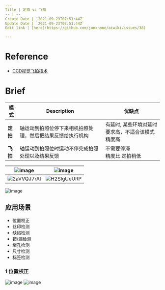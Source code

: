 ```yaml
---
Title | 定拍 vs 飞拍
-- | --
Create Date | `2021-09-23T07:51:44Z`
Update Date | `2021-09-23T07:51:44Z`
Edit link | [here](https://github.com/junxnone/aiwiki/issues/38)

---
```

# Reference
- [CCD视觉飞拍技术](http://www.julivision.com/news/436.html)

# Brief

模式 | Description | 优缺点
-- | -- | --
**定拍** | 轴运动到拍照位停下来相机拍照处理，然后把结果反馈给执行机构 | 有延时, 某些环境对延时要求高，不适合该模式<br>精度高
**飞拍** | 轴运动到拍照位时运动不停完成拍照处理以及结果反馈 | 不需要停滞<br>精度比 定拍稍低


![image](https://user-images.githubusercontent.com/2216970/116190767-cbec7300-a75d-11eb-9cc4-808de009dbcc.png) | ![image](https://user-images.githubusercontent.com/2216970/116190743-c3943800-a75d-11eb-99ac-2aec1744275e.png)
-- | --
![2aVVQJ7rAl](https://user-images.githubusercontent.com/2216970/116192822-f7249180-a760-11eb-8233-dd157efff93d.gif) | ![H2SIgUeURP](https://user-images.githubusercontent.com/2216970/116193012-45399500-a761-11eb-8050-0e6a22b37554.gif)



![image](https://user-images.githubusercontent.com/2216970/116192172-0e16b400-a760-11eb-998e-9f81eb8f1b2b.png)


## 应用场景
- 位置校正
- 丝印检测
- 缺陷检测
- 错/漏检测
- 堵孔检测
- 尺寸检测
- 标签检测

### 1 位置校正

![image](https://user-images.githubusercontent.com/2216970/116190918-0524e300-a75e-11eb-858e-a972ee5becd7.png)
![image](https://user-images.githubusercontent.com/2216970/116191034-37364500-a75e-11eb-925e-69fdef3a42c5.png)

